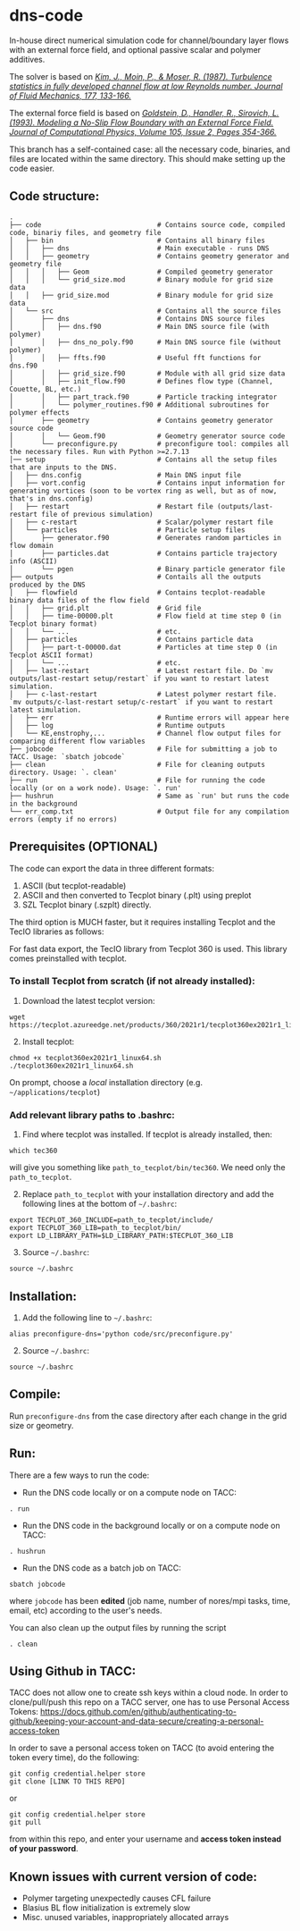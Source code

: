 # dns-code
In-house direct numerical simulation code for channel/boundary layer flows with an external force field, and optional passive scalar and polymer additives.

The solver is based on [*Kim, J., Moin, P., & Moser, R. (1987). Turbulence statistics in fully developed channel flow at low Reynolds number. Journal of Fluid Mechanics, 177, 133-166.*](https://doi.org/10.1017/S0022112087000892)

The external force field is based on [*Goldstein, D., Handler, R., Sirovich, L. (1993). Modeling a No-Slip Flow Boundary with an External Force Field. Journal of Computational Physics, Volume 105, Issue 2, Pages 354-366.*](http://cfpl.ae.utexas.edu/wp-content/uploads/1993/04/goldstein_handler_sirovich_1993.pdf)

This branch has a self-contained case: all the necessary code, binaries, and files are located within the same directory. This should make setting up the code easier.

## Code structure:


    .
    ├── code                             # Contains source code, compiled code, binariy files, and geometry file
    │   ├── bin                          # Contains all binary files
    │   │   ├── dns                      # Main executable - runs DNS
    │   │   ├── geometry                 # Contains geometry generator and geometry file
    │   │   │   ├── Geom                 # Compiled geometry generator
    │   │   │   └── grid_size.mod        # Binary module for grid size data
    │   │   ├── grid_size.mod            # Binary module for grid size data
    │   └── src                          # Contains all the source files
    │       ├── dns                      # Contains DNS source files
    │       │   ├── dns.f90              # Main DNS source file (with polymer)
    │       │   ├── dns_no_poly.f90      # Main DNS source file (without polymer)
    │       │   ├── ffts.f90             # Useful fft functions for dns.f90
    │       │   ├── grid_size.f90        # Module with all grid size data
    │       │   ├── init_flow.f90        # Defines flow type (Channel, Couette, BL, etc.)
    │       │   ├── part_track.f90       # Particle tracking integrator
    │       │   └── polymer_routines.f90 # Additional subroutines for polymer effects
    │       ├── geometry                 # Contains geometry generator source code
    │       │   └── Geom.f90             # Geometry generator source code
    │       └── preconfigure.py          # preconfigure tool: compiles all the necessary files. Run with Python >=2.7.13 
    │── setup                            # Contains all the setup files that are inputs to the DNS. 
    │   ├── dns.config                   # Main DNS input file
    │   ├── vort.config                  # Contains input information for generating vortices (soon to be vortex ring as well, but as of now, that's in dns.config)
    │   ├── restart                      # Restart file (outputs/last-restart file of previous simulation)
    │   ├── c-restart                    # Scalar/polymer restart file 
    │   └── particles			         # Particle setup files
    │       ├── generator.f90            # Generates random particles in flow domain 
    │       ├── particles.dat            # Contains particle trajectory info (ASCII)
    │       └── pgen					 # Binary particle generator file   
    ├── outputs                          # Contails all the outputs produced by the DNS
    │   ├── flowfield                    # Contains tecplot-readable binary data files of the flow field
    │   │   ├── grid.plt                 # Grid file
    │   │   ├── time-00000.plt           # Flow field at time step 0 (in Tecplot binary format)
    │   │   └── ...                      # etc.
    │   ├── particles                    # Contains particle data
    │   │   ├── part-t-00000.dat         # Particles at time step 0 (in Tecplot ASCII format)
    │   │   └── ...                      # etc.
    │   ├── last-restart                 # Latest restart file. Do `mv outputs/last-restart setup/restart` if you want to restart latest simulation.
    │   ├── c-last-restart               # Latest polymer restart file. `mv outputs/c-last-restart setup/c-restart` if you want to restart latest simulation.
    │   ├── err                          # Runtime errors will appear here
    │   ├── log                          # Runtime outputs
    │   └── KE,enstrophy,...             # Channel flow output files for comparing different flow variables
    ├── jobcode                          # File for submitting a job to TACC. Usage: `sbatch jobcode`
    ├── clean                            # File for cleaning outputs directory. Usage: `. clean'
    ├── run                              # File for running the code locally (or on a work node). Usage: `. run'
    ├── hushrun                          # Same as `run' but runs the code in the background
    └── err_comp.txt                     # Output file for any compilation errors (empty if no errors)



## Prerequisites (OPTIONAL)
The code can export the data in three different formats:
1. ASCII (but tecplot-readable)
2. ASCII and then converted to Tecplot binary (.plt) using preplot
3. SZL Tecplot binary (.szplt) directly.

The third option is MUCH faster, but it requires installing Tecplot and the TecIO libraries as follows:

For fast data export, the TecIO library from Tecplot 360 is used. This library comes preinstalled with tecplot. 
### To install Tecplot from scratch (if not already installed):
1. Download the latest tecplot version:
```console
wget https://tecplot.azureedge.net/products/360/2021r1/tecplot360ex2021r1_linux64.sh
```
2. Install tecplot:
```console
chmod +x tecplot360ex2021r1_linux64.sh
./tecplot360ex2021r1_linux64.sh
```
On prompt, choose a *local* installation directory (e.g. `~/applications/tecplot`)

### Add relevant library paths to .bashrc:
1. Find where tecplot was installed. If tecplot is already installed, then:

```console
which tec360
```

will give you something like `path_to_tecplot/bin/tec360`. We need only the `path_to_tecplot`.

2. Replace `path_to_tecplot` with your installation directory and add the following lines at the bottom of `~/.bashrc`:

```console
export TECPLOT_360_INCLUDE=path_to_tecplot/include/
export TECPLOT_360_LIB=path_to_tecplot/bin/
export LD_LIBRARY_PATH=$LD_LIBRARY_PATH:$TECPLOT_360_LIB
```

3. Source `~/.bashrc`:
```console
source ~/.bashrc
```

## Installation:
1. Add the following line to `~/.bashrc`:
```console
alias preconfigure-dns='python code/src/preconfigure.py'
```
2. Source `~/.bashrc`:
```console
source ~/.bashrc
```

## Compile:
Run `preconfigure-dns` from the case directory after each change in the grid size or geometry.

## Run:
There are a few ways to run the code:
- Run the DNS code locally or on a compute node on TACC:
```console
. run
```

- Run the DNS code in the background locally or on a compute node on TACC:
```console
. hushrun
```

- Run the DNS code as a batch job on TACC:
```console
sbatch jobcode
```
where `jobcode` has been **edited** (job name, number of nores/mpi tasks, time, email, etc) according to the user's needs.

You can also clean up the output files by running the script
```console
. clean
```

## Using Github in TACC:
TACC does not allow one to create ssh keys within a cloud node. In order to clone/pull/push this repo on a TACC server, one has to use Personal Access Tokens: https://docs.github.com/en/github/authenticating-to-github/keeping-your-account-and-data-secure/creating-a-personal-access-token

In order to save a personal access token on TACC (to avoid entering the token every time), do the following:
```console
git config credential.helper store
git clone [LINK TO THIS REPO]
```
or
```console
git config credential.helper store
git pull
```
from within this repo, and enter your username and **access token instead of your password**.

## Known issues with current version of code:
- Polymer targeting unexpectedly causes CFL failure
- Blasius BL flow initialization is extremely slow
- Misc. unused variables, inappropriately allocated arrays
